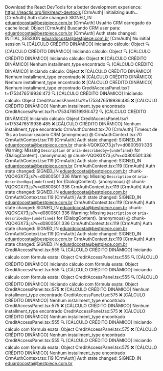 Download the React DevTools for a better development experience: https://reactjs.org/link/react-devtools
 [CrmAuth] Initializing auth...
 [CrmAuth] Auth state changed: SIGNED_IN eduardocosta@bestpiece.com.br
 [CrmAuth] Usuário CRM carregado do cache local: Object
 [CrmAuth] Buscando CRM user para: eduardocosta@bestpiece.com.br
 [CrmAuth] Auth state changed: INITIAL_SESSION eduardocosta@bestpiece.com.br
 [CrmAuth] No initial session
 🔍 [CÁLCULO CRÉDITO DINÂMICO] Iniciando cálculo: Object
 🔍 [CÁLCULO CRÉDITO DINÂMICO] Iniciando cálculo: Object
 🔍 [CÁLCULO CRÉDITO DINÂMICO] Iniciando cálculo: Object
 ❌ [CÁLCULO CRÉDITO DINÂMICO] Nenhum installment_type encontrado
 🔍 [CÁLCULO CRÉDITO DINÂMICO] Iniciando cálculo: Object
 ❌ [CÁLCULO CRÉDITO DINÂMICO] Nenhum installment_type encontrado
 ❌ [CÁLCULO CRÉDITO DINÂMICO] Nenhum installment_type encontrado
 ❌ [CÁLCULO CRÉDITO DINÂMICO] Nenhum installment_type encontrado
CreditAccessPanel.tsx?t=1753476519936:472 🔍 [CÁLCULO CRÉDITO DINÂMICO] Iniciando cálculo: Object
CreditAccessPanel.tsx?t=1753476519936:485 ❌ [CÁLCULO CRÉDITO DINÂMICO] Nenhum installment_type encontrado
CreditAccessPanel.tsx?t=1753476519936:472 🔍 [CÁLCULO CRÉDITO DINÂMICO] Iniciando cálculo: Object
CreditAccessPanel.tsx?t=1753476519936:485 ❌ [CÁLCULO CRÉDITO DINÂMICO] Nenhum installment_type encontrado
CrmAuthContext.tsx:70 [CrmAuth] Timeout de 15s ao buscar usuário CRM
(anonymous) @ CrmAuthContext.tsx:70
CrmAuthContext.tsx:119 [CrmAuth] Auth state changed: SIGNED_IN eduardocosta@bestpiece.com.br
chunk-VQOKGX73.js?v=d0800501:336 Warning: Missing `Description` or `aria-describedby={undefined}` for {DialogContent}.
(anonymous) @ chunk-VQOKGX73.js?v=d0800501:336
CrmAuthContext.tsx:119 [CrmAuth] Auth state changed: SIGNED_IN eduardocosta@bestpiece.com.br
CrmAuthContext.tsx:119 [CrmAuth] Auth state changed: SIGNED_IN eduardocosta@bestpiece.com.br
chunk-VQOKGX73.js?v=d0800501:336 Warning: Missing `Description` or `aria-describedby={undefined}` for {DialogContent}.
(anonymous) @ chunk-VQOKGX73.js?v=d0800501:336
CrmAuthContext.tsx:119 [CrmAuth] Auth state changed: SIGNED_IN eduardocosta@bestpiece.com.br
CrmAuthContext.tsx:119 [CrmAuth] Auth state changed: SIGNED_IN eduardocosta@bestpiece.com.br
CrmAuthContext.tsx:119 [CrmAuth] Auth state changed: SIGNED_IN eduardocosta@bestpiece.com.br
chunk-VQOKGX73.js?v=d0800501:336 Warning: Missing `Description` or `aria-describedby={undefined}` for {DialogContent}.
(anonymous) @ chunk-VQOKGX73.js?v=d0800501:336
CrmAuthContext.tsx:119 [CrmAuth] Auth state changed: SIGNED_IN eduardocosta@bestpiece.com.br
CrmAuthContext.tsx:119 [CrmAuth] Auth state changed: SIGNED_IN eduardocosta@bestpiece.com.br
CrmAuthContext.tsx:119 [CrmAuth] Auth state changed: SIGNED_IN eduardocosta@bestpiece.com.br
CreditAccessPanel.tsx:555 🔍 [CÁLCULO CRÉDITO DINÂMICO] Iniciando cálculo com fórmula exata: Object
CreditAccessPanel.tsx:555 🔍 [CÁLCULO CRÉDITO DINÂMICO] Iniciando cálculo com fórmula exata: Object
CreditAccessPanel.tsx:555 🔍 [CÁLCULO CRÉDITO DINÂMICO] Iniciando cálculo com fórmula exata: Object
CreditAccessPanel.tsx:555 🔍 [CÁLCULO CRÉDITO DINÂMICO] Iniciando cálculo com fórmula exata: Object
CreditAccessPanel.tsx:575 ❌ [CÁLCULO CRÉDITO DINÂMICO] Nenhum installment_type encontrado
CreditAccessPanel.tsx:575 ❌ [CÁLCULO CRÉDITO DINÂMICO] Nenhum installment_type encontrado
CreditAccessPanel.tsx:575 ❌ [CÁLCULO CRÉDITO DINÂMICO] Nenhum installment_type encontrado
CreditAccessPanel.tsx:575 ❌ [CÁLCULO CRÉDITO DINÂMICO] Nenhum installment_type encontrado
CreditAccessPanel.tsx:555 🔍 [CÁLCULO CRÉDITO DINÂMICO] Iniciando cálculo com fórmula exata: Object
CreditAccessPanel.tsx:575 ❌ [CÁLCULO CRÉDITO DINÂMICO] Nenhum installment_type encontrado
CreditAccessPanel.tsx:555 🔍 [CÁLCULO CRÉDITO DINÂMICO] Iniciando cálculo com fórmula exata: Object
CreditAccessPanel.tsx:575 ❌ [CÁLCULO CRÉDITO DINÂMICO] Nenhum installment_type encontrado
CrmAuthContext.tsx:119 [CrmAuth] Auth state changed: SIGNED_IN eduardocosta@bestpiece.com.br